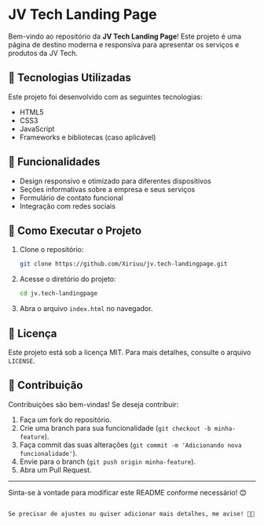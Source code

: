 # JV Tech Landing Page

Bem-vindo ao repositório da **JV Tech Landing Page**! Este projeto é uma página de destino moderna e responsiva para apresentar os serviços e produtos da JV Tech.

## 🚀 Tecnologias Utilizadas

Este projeto foi desenvolvido com as seguintes tecnologias:

- HTML5
- CSS3
- JavaScript
- Frameworks e bibliotecas (caso aplicável)

## 📌 Funcionalidades

- Design responsivo e otimizado para diferentes dispositivos
- Seções informativas sobre a empresa e seus serviços
- Formulário de contato funcional
- Integração com redes sociais

## 🔧 Como Executar o Projeto

1. Clone o repositório:
   ```sh
   git clone https://github.com/Xiriuu/jv.tech-landingpage.git
   ```
2. Acesse o diretório do projeto:
   ```sh
   cd jv.tech-landingpage
   ```
3. Abra o arquivo `index.html` no navegador.

## 📄 Licença

Este projeto está sob a licença MIT. Para mais detalhes, consulte o arquivo `LICENSE`.

## 🤝 Contribuição

Contribuições são bem-vindas! Se deseja contribuir:

1. Faça um fork do repositório.
2. Crie uma branch para sua funcionalidade (`git checkout -b minha-feature`).
3. Faça commit das suas alterações (`git commit -m 'Adicionando nova funcionalidade'`).
4. Envie para o branch (`git push origin minha-feature`).
5. Abra um Pull Request.

---

Sinta-se à vontade para modificar este README conforme necessário! 😊
```

Se precisar de ajustes ou quiser adicionar mais detalhes, me avise! 🚀✨
